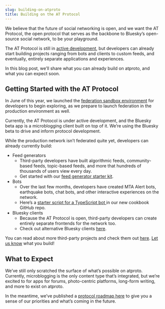 ```yaml
---
slug: building-on-atproto
title: Building on the AT Protocol
---
```


We believe that the future of social networking is open, and we want the AT Protocol, the open protocol that serves as the backbone to Bluesky’s open-source social network, to be your playground. 

The AT Protocol is still in [active development](https://github.com/bluesky-social/atproto), but developers can already start building projects ranging from bots and clients to custom feeds, and eventually, entirely separate applications and experiences.

In this blog post, we’ll share what you can already build on atproto, and what you can expect soon.

## Getting Started with the AT Protocol

In June of this year, we launched the [federation sandbox environment](https://atproto.com/blog/federation-developer-sandbox) for developers to begin exploring, as we prepare to launch federation in the production environment as well.

Currently, the AT Protocol is under active development, and the Bluesky beta app is a microblogging client built on top of it. We’re using the Bluesky beta to drive and inform protocol development. 

While the production network isn’t federated quite yet, developers can already currently build:

* Feed generators
    * Third-party developers have built algorithmic feeds, community-based feeds, topic-based feeds, and more that hundreds of thousands of users view every day.
    * Get started with our [feed generator starter kit](https://github.com/bluesky-social/feed-generator). 
* Bots
    * Over the last few months, developers have created MTA Alert bots, earthquake bots, chat bots, and other interactive experiences on the network.
    * Here’s a [starter script for a TypeScript bot ](https://github.com/bluesky-social/cookbook/tree/main/ts-bot)in our new cookbook GitHub repo.
* Bluesky clients
    * Because the AT Protocol is open, third-party developers can create entirely separate frontends for the network too.
    * Check out alternative Bluesky clients [here](https://atproto.com/community/projects#clients).

You can read about more third-party projects and check them out [here](https://atproto.com/community/projects). [Let us know](https://atproto.com/community/projects#submit-your-project) what you build!

## What to Expect

We’ve still only scratched the surface of what’s possible on atproto. Currently, microblogging is the only content type that’s integrated, but we’re excited to for apps for forums, photo-centric platforms, long-form writing, and more to exist on atproto. 

In the meantime, we’ve published a [protocol roadmap here](/blog/2023-protocol-roadmap) to give you a sense of our priorities and what’s coming in the future.  
